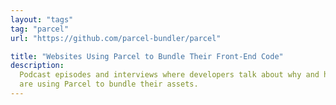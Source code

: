 ```yaml
---
layout: "tags"
tag: "parcel"
url: "https://github.com/parcel-bundler/parcel"

title: "Websites Using Parcel to Bundle Their Front-End Code"
description:
  Podcast episodes and interviews where developers talk about why and how they
  are using Parcel to bundle their assets.
---
```

